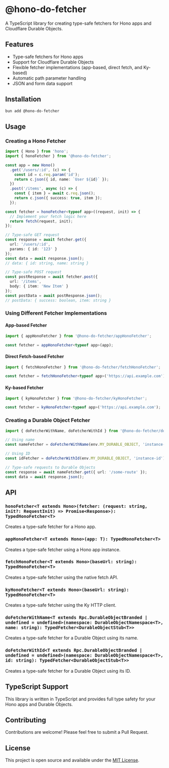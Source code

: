 # @hono-do-fetcher

A TypeScript library for creating type-safe fetchers for Hono apps and Cloudflare Durable Objects.

## Features

- Type-safe fetchers for Hono apps
- Support for Cloudflare Durable Objects
- Flexible fetcher implementations (app-based, direct fetch, and Ky-based)
- Automatic path parameter handling
- JSON and form data support

## Installation

```bash
bun add @hono-do-fetcher
```

## Usage

### Creating a Hono Fetcher

```typescript
import { Hono } from 'hono';
import { honoFetcher } from '@hono-do-fetcher';

const app = new Hono()
  .get('/users/:id', (c) => {
    const id = c.req.param('id');
    return c.json({ id, name: `User ${id}` });
  })
  .post('/items', async (c) => {
    const { item } = await c.req.json();
    return c.json({ success: true, item });
  });

const fetcher = honoFetcher<typeof app>((request, init) => {
  // Implement your fetch logic here
  return fetch(request, init);
});

// Type-safe GET request
const response = await fetcher.get({
  url: '/users/:id',
  params: { id: '123' }
});
const data = await response.json();
// data: { id: string, name: string }

// Type-safe POST request
const postResponse = await fetcher.post({
  url: '/items',
  body: { item: 'New Item' }
});
const postData = await postResponse.json();
// postData: { success: boolean, item: string }
```

### Using Different Fetcher Implementations

#### App-based Fetcher

```typescript
import { appHonoFetcher } from '@hono-do-fetcher/appHonoFetcher';

const fetcher = appHonoFetcher<typeof app>(app);
```

#### Direct Fetch-based Fetcher

```typescript
import { fetchHonoFetcher } from '@hono-do-fetcher/fetchHonoFetcher';

const fetcher = fetchHonoFetcher<typeof app>('https://api.example.com');
```

#### Ky-based Fetcher

```typescript
import { kyHonoFetcher } from '@hono-do-fetcher/kyHonoFetcher';

const fetcher = kyHonoFetcher<typeof app>('https://api.example.com');
```

### Creating a Durable Object Fetcher

```typescript
import { doFetcherWithName, doFetcherWithId } from '@hono-do-fetcher/doFetcher';

// Using name
const nameFetcher = doFetcherWithName(env.MY_DURABLE_OBJECT, 'instance-name');

// Using ID
const idFetcher = doFetcherWithId(env.MY_DURABLE_OBJECT, 'instance-id');

// Type-safe requests to Durable Objects
const response = await nameFetcher.get({ url: '/some-route' });
const data = await response.json();
```

## API

### `honoFetcher<T extends Hono>(fetcher: (request: string, init?: RequestInit) => Promise<Response>): TypedHonoFetcher<T>`

Creates a type-safe fetcher for a Hono app.

### `appHonoFetcher<T extends Hono>(app: T): TypedHonoFetcher<T>`

Creates a type-safe fetcher using a Hono app instance.

### `fetchHonoFetcher<T extends Hono>(baseUrl: string): TypedHonoFetcher<T>`

Creates a type-safe fetcher using the native fetch API.

### `kyHonoFetcher<T extends Hono>(baseUrl: string): TypedHonoFetcher<T>`

Creates a type-safe fetcher using the Ky HTTP client.

### `doFetcherWithName<T extends Rpc.DurableObjectBranded | undefined = undefined>(namespace: DurableObjectNamespace<T>, name: string): TypedFetcher<DurableObjectStub<T>>`

Creates a type-safe fetcher for a Durable Object using its name.

### `doFetcherWithId<T extends Rpc.DurableObjectBranded | undefined = undefined>(namespace: DurableObjectNamespace<T>, id: string): TypedFetcher<DurableObjectStub<T>>`

Creates a type-safe fetcher for a Durable Object using its ID.

## TypeScript Support

This library is written in TypeScript and provides full type safety for your Hono apps and Durable Objects.

## Contributing

Contributions are welcome! Please feel free to submit a Pull Request.

## License

This project is open source and available under the [MIT License](LICENSE).
